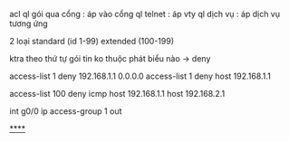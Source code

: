 acl
ql gói qua cổng : áp vào cổng
ql telnet : áp vty
ql dịch vụ : áp dịch vụ tương ứng

2 loại standard (id 1-99)
extended (100-199)

ktra
theo thứ tự
gói tin ko thuộc phát biểu nào -> deny


access-list 1 deny 192.168.1.1 0.0.0.0
access-list 1 deny host 192.168.1.1

access-list 100 deny icmp host 192.168.1.1 host 192.168.2.1

int g0/0
ip access-group 1 out

[****](https://gist.github.com/markandey/2225894)
